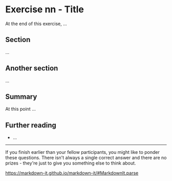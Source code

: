 # Exercise nn - Title

At the end of this exercise, ...

## Section

...

## Another section

...

## Summary

At this point ...

## Further reading

* ...

---

If you finish earlier than your fellow participants, you might like to ponder these questions. There isn't always a single correct answer and there are no prizes - they're just to give you something else to think about.

https://markdown-it.github.io/markdown-it/#MarkdownIt.parse